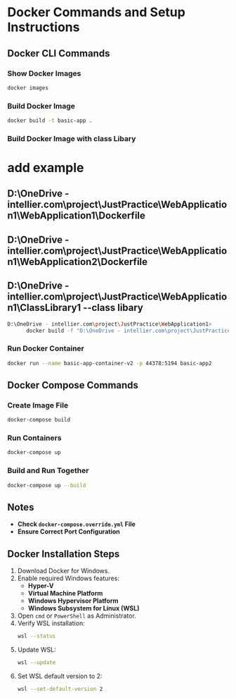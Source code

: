 # Docker Commands and Setup Instructions

## Docker CLI Commands

### Show Docker Images
```bash
docker images
```

### Build Docker Image
```bash
docker build -t basic-app .
```

### Build Docker Image with class Libary
# add example 
## D:\OneDrive - intellier.com\project\JustPractice\WebApplication1\WebApplication1\Dockerfile
## D:\OneDrive - intellier.com\project\JustPractice\WebApplication1\WebApplication2\Dockerfile
## D:\OneDrive - intellier.com\project\JustPractice\WebApplication1\ClassLibrary1   --class libary
```bash
D:\OneDrive - intellier.com\project\JustPractice\WebApplication1>
      docker build -f "D:\OneDrive - intellier.com\project\JustPractice\WebApplication1\WebApplication1\Dockerfile" --tag test "D:\OneDrive - intellier.com\project\JustPractice\WebApplication1"
```

### Run Docker Container
```bash
docker run --name basic-app-container-v2 -p 44378:5194 basic-app2
```

## Docker Compose Commands

### Create Image File
```bash
docker-compose build
```

### Run Containers
```bash
docker-compose up
```

### Build and Run Together
```bash
docker-compose up --build
```

## Notes
- **Check `docker-compose.override.yml` File**
- **Ensure Correct Port Configuration**

## Docker Installation Steps

1. Download Docker for Windows.
2. Enable required Windows features:
   - **Hyper-V**
   - **Virtual Machine Platform**
   - **Windows Hypervisor Platform**
   - **Windows Subsystem for Linux (WSL)**
3. Open `cmd` or `PowerShell` as Administrator.
4. Verify WSL installation:
   ```bash
   wsl --status
   ```
5. Update WSL:
   ```bash
   wsl --update
   ```
6. Set WSL default version to 2:
   ```bash
   wsl --set-default-version 2
   
